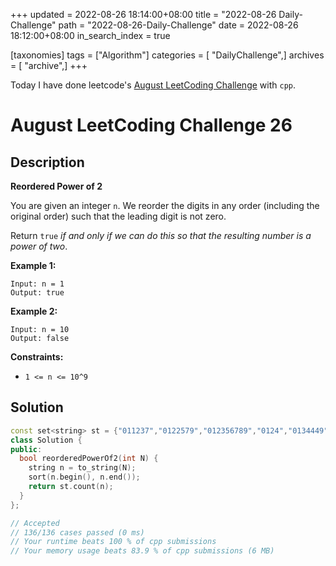 +++
updated = 2022-08-26 18:14:00+08:00
title = "2022-08-26 Daily-Challenge"
path = "2022-08-26-Daily-Challenge"
date = 2022-08-26 18:12:00+08:00
in_search_index = true

[taxonomies]
tags = ["Algorithm"]
categories = [ "DailyChallenge",]
archives = [ "archive",]
+++

Today I have done leetcode's [August LeetCoding Challenge](https://leetcode.com/problems/reordered-power-of-2/) with `cpp`.

<!-- more -->

# August LeetCoding Challenge 26

## Description

**Reordered Power of 2**

You are given an integer `n`. We reorder the digits in any order (including the original order) such that the leading digit is not zero.

Return `true` *if and only if we can do this so that the resulting number is a power of two*.

 

**Example 1:**

```
Input: n = 1
Output: true
```

**Example 2:**

```
Input: n = 10
Output: false
```

 

**Constraints:**

- `1 <= n <= 10^9`

## Solution

``` cpp
const set<string> st = {"011237","0122579","012356789","0124","0134449","0145678","01466788","0248","0368888","0469","1","112234778","11266777","122446","125","128","1289","13468","16","2","224588","23","23334455","234455668","23678","256","35566","4","46","8"};
class Solution {
public:
  bool reorderedPowerOf2(int N) {
    string n = to_string(N);
    sort(n.begin(), n.end());
    return st.count(n);
  }
};

// Accepted
// 136/136 cases passed (0 ms)
// Your runtime beats 100 % of cpp submissions
// Your memory usage beats 83.9 % of cpp submissions (6 MB)
```
